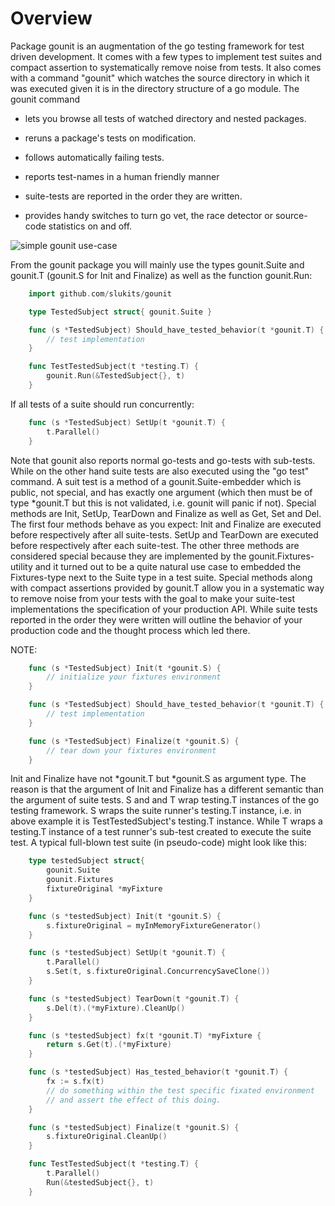 # Overview

Package gounit is an augmentation of the go testing framework for test
driven development.  It comes with a few types to implement test suites
and compact assertion to systematically remove noise from tests.  It
also comes with a command "gounit" which watches the source directory in
which it was executed given it is in the directory structure of a go
module.  The gounit command

  - lets you browse all tests of watched directory and nested packages.

  - reruns a package's tests on modification.

  - follows automatically failing tests.

  - reports test-names in a human friendly manner

  - suite-tests are reported in the order they are written.

  - provides handy switches to turn go vet, the race detector or
    source-code statistics on and off.


![simple gounit use-case](gounit.gif)


From the gounit package you will mainly use the types gounit.Suite and
gounit.T (gounit.S for Init and Finalize) as well as the function
gounit.Run:


```go
	import github.com/slukits/gounit

	type TestedSubject struct{ gounit.Suite }

	func (s *TestedSubject) Should_have_tested_behavior(t *gounit.T) {
	    // test implementation
	}

	func TestTestedSubject(t *testing.T) {
	    gounit.Run(&TestedSubject{}, t)
	}

```
    
If all tests of a suite should run concurrently:
    
```go
	func (s *TestedSubject) SetUp(t *gounit.T) {
	    t.Parallel()
	}
```
    
Note that gounit also reports normal go-tests and go-tests with
sub-tests.  While on the other hand suite tests are also executed using
the "go test" command.  A suit test is a method of a
gounit.Suite-embedder which is public, not special, and has exactly one
argument (which then must be of type *gounit.T but this is not
validated, i.e. gounit will panic if not).  Special methods are Init,
SetUp, TearDown and Finalize as well as Get, Set and Del.  The first
four methods behave as you expect: Init and Finalize are executed before
respectively after all suite-tests.  SetUp and TearDown are executed
before respectively after each suite-test.  The other three methods are
considered special because they are implemented by the
gounit.Fixtures-utility and it turned out to be a quite natural use case
to embedded the Fixtures-type next to the Suite type in a test suite.
Special methods along with compact assertions provided by gounit.T allow
you in a systematic way to remove noise from your tests with the goal to
make your suite-test implementations the specification of your
production API.  While suite tests reported in the order they were
written will outline the behavior of your production code and the
thought process which led there.

NOTE:

```go
	func (s *TestedSubject) Init(t *gounit.S) {
	    // initialize your fixtures environment
	}

	func (s *TestedSubject) Should_have_tested_behavior(t *gounit.T) {
	    // test implementation
	}

	func (s *TestedSubject) Finalize(t *gounit.S) {
	    // tear down your fixtures environment
	}
```

Init and Finalize have not *gounit.T but *gounit.S as argument type.
The reason is that the argument of Init and Finalize has a different
semantic than the argument of suite tests.  S and and T wrap testing.T
instances of the go testing framework.  S wraps the suite runner's
testing.T instance, i.e. in above example it is TestTestedSubject's
testing.T instance.  While T wraps a testing.T instance of a test
runner's sub-test created to execute the suite test.  A typical
full-blown test suite (in pseudo-code) might look like this:

```go
	type testedSubject struct{
	    gounit.Suite
	    gounit.Fixtures
	    fixtureOriginal *myFixture
	}

	func (s *testedSubject) Init(t *gounit.S) {
	    s.fixtureOriginal = myInMemoryFixtureGenerator()
	}

	func (s *testedSubject) SetUp(t *gounit.T) {
	    t.Parallel()
	    s.Set(t, s.fixtureOriginal.ConcurrencySaveClone())
	}

	func (s *testedSubject) TearDown(t *gounit.T) {
	    s.Del(t).(*myFixture).CleanUp()
	}

	func (s *testedSubject) fx(t *gounit.T) *myFixture {
	    return s.Get(t).(*myFixture)
	}

	func (s *testedSubject) Has_tested_behavior(t *gounit.T) {
	    fx := s.fx(t)
	    // do something within the test specific fixated environment
	    // and assert the effect of this doing.
	}

	func (s *testedSubject) Finalize(t *gounit.S) {
	    s.fixtureOriginal.CleanUp()
	}

	func TestTestedSubject(t *testing.T) {
	    t.Parallel()
	    Run(&testedSubject{}, t)
	}
```